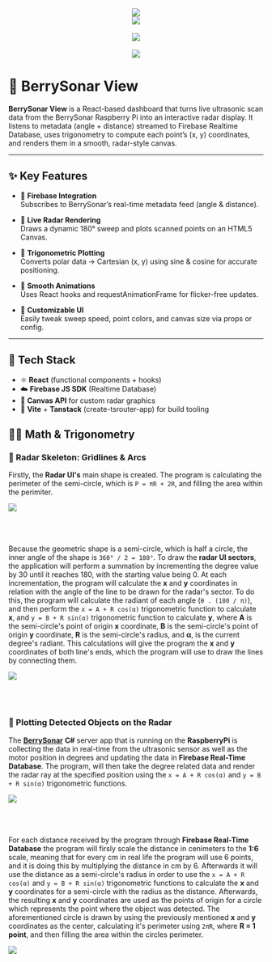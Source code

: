 
<div align=center>
  <img src="https://github.com/user-attachments/assets/efff3c08-00dc-4a4d-af83-1ddbd9bd82f7"/>
</div>

<div align=center>
  <img src="https://github.com/user-attachments/assets/1892a68c-c669-4ee7-ba68-c113863caf2d"/>
</div>

<br/>

<div align=center>
  <img src="https://github.com/user-attachments/assets/f4a817d8-6212-42cc-bf24-92f0419da7fe"/>
</div>

<br/>

<div align=center>
  <img src="https://github.com/user-attachments/assets/e7ce7ff8-e20f-406a-a289-d46e916f7cec"/>
</div>


# 🍓 BerrySonar View

**BerrySonar View** is a React-based dashboard that turns live ultrasonic scan data from the BerrySonar Raspberry Pi into an interactive radar display. It listens to metadata (angle + distance) streamed to Firebase Realtime Database, uses trigonometry to compute each point’s (x, y) coordinates, and renders them in a smooth, radar-style canvas.

---

## ✨ Key Features

- 🔗 **Firebase Integration**  
  Subscribes to BerrySonar’s real-time metadata feed (angle & distance).

- 📡 **Live Radar Rendering**  
  Draws a dynamic 180° sweep and plots scanned points on an HTML5 Canvas.

- 📐 **Trigonometric Plotting**  
  Converts polar data → Cartesian (x, y) using sine & cosine for accurate positioning.

- 💨 **Smooth Animations**  
  Uses React hooks and requestAnimationFrame for flicker-free updates.

- 🎨 **Customizable UI**  
  Easily tweak sweep speed, point colors, and canvas size via props or config.

---

## 🧱 Tech Stack

- ⚛️ **React** (functional components + hooks)  
- ☁️ **Firebase JS SDK** (Realtime Database)  
- 🎨 **Canvas API** for custom radar graphics  
- 🔧 **Vite** + **Tanstack** (create-tsrouter-app) for build tooling

## 📐➰ Math & Trigonometry

### 📡 Radar Skeleton: Gridlines & Arcs

Firstly, the **Radar UI's** main shape is created. The program is calculating the perimeter of the semi-circle, which is ```P = πR + 2R```, and filling the area within the perimiter. 

<div align=left>
  <img src="https://github.com/user-attachments/assets/00d54152-0c01-40bf-837b-d7c252166968"/>
</div>

<br/>
<br/>
<br/>

Because the geometric shape is a semi-circle, which is half a circle, the inner angle of the shape is ```360° / 2 = 180°```. To draw the **radar UI sectors**, the application will perform a summation by incrementing the degree value by 30 until it reaches 180, with the starting value being 0. At each incrementation, the program will calculate the **x** and **y** coordinates in relation with the angle of the line to be drawn for the radar's sector. To do this, the program will calculate the radiant of each angle (```θ . (180 / π)```), and then perform the ```x = A + R cos(α)``` trigonometric function to calculate **x**, and ```y = B + R sin(α)``` trigonometric function to calculate **y**, where **A** is the semi-circle's point of origin **x** coordinate, **B** is the semi-circle's point of origin **y** coordinate, **R** is the semi-circle's radius, and **α**, is the current degree's radiant. This calculations will give the program the **x** and **y** coordinates of both line's ends, which the program will use to draw the lines by connecting them.  

<div align=left>
  <img src="https://github.com/user-attachments/assets/01e36f2f-b044-4d2f-ae6c-8d20abeeabea"/>
</div>

<br/>
<br/>
<br/>

### 📍 Plotting Detected Objects on the Radar

The [**BerrySonar**](https://github.com/CSharpTeoMan911/BerrySonar) **C#** server app that is running on the **RaspberryPi** is collecting the data in real-time from the ultrasonic sensor as well as the motor position in degrees and updating the data in **Firebase Real-Time Database**. The program, will then take the degree related data and render the radar ray at the specified position using the ```x = A + R cos(α)``` and ```y = B + R sin(α)``` trigonometric functions.

<div align=left>
  <img src="https://github.com/user-attachments/assets/072c5712-e639-4956-b30b-a17ce4ae55d4"/>
</div>

<br/>
<br/>
<br/>

For each distance received by the program through **Firebase Real-Time Database** the program will firsly scale the distance in cenimeters to the **1:6** scale, meaning that for every cm in real life the program will use 6 points, and it is doing this by multiplying the distance in cm by 6. Afterwards it will use the distance as a semi-circle's radius in order to use the ```x = A + R cos(α)``` and ```y = B + R sin(α)``` trigonometric functions to calculate the **x** and **y** coordinates for a semi-circle with the radius as the distance. Afterwards, the resulting **x** and **y** coordinates are used as the points of origin for a circle which represents the point where the object was detected. The aforementioned circle is drawn by using the previously mentioned **x** and **y** coordinates as the center, calculating it's perimeter using ```2πR```, where **R = 1 point**, and then filling the area within the circles perimeter.  

<div align=left>
  <img src="https://github.com/user-attachments/assets/31b0c93e-8a2d-4373-8de2-73f433c8c55b"/>
</div>





